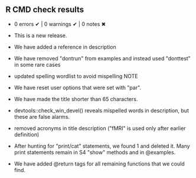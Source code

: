 ## R CMD check results

* 0 errors ✔ | 0 warnings ✔ | 0 notes ✖

* This is a new release.

* We have added a reference in description

* We have removed "dontrun" from examples and instead used "donttest" in some rare cases

* updated spelling wordlist to avoid mispelling NOTE

* We have reset user options that were set with "par".

* We have made the title shorter than 65 characters.

* devtools::check_win_devel() reveals mispelled words in description, but these are false alarms.

* removed acronyms in title description ("fMRI" is used only after earlier definition)

* After hunting for "print/cat" statements, we found 1 and deleted it. Many print statements remain in S4 "show" methods and in @examples.

* We have added @return tags for all remaining functions that we could find.

